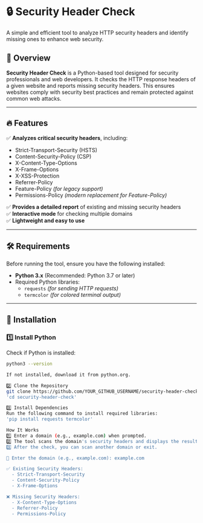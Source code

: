 # 🔒 Security Header Check  

A simple and efficient tool to analyze HTTP security headers and identify missing ones to enhance web security.

## 🚀 Overview  
**Security Header Check** is a Python-based tool designed for security professionals and web developers. It checks the HTTP response headers of a given website and reports missing security headers. This ensures websites comply with security best practices and remain protected against common web attacks.

---

## 🔥 Features  
✅ **Analyzes critical security headers**, including:  
- Strict-Transport-Security (HSTS)  
- Content-Security-Policy (CSP)  
- X-Content-Type-Options  
- X-Frame-Options  
- X-XSS-Protection  
- Referrer-Policy  
- Feature-Policy *(for legacy support)*  
- Permissions-Policy *(modern replacement for Feature-Policy)*  

✅ **Provides a detailed report** of existing and missing security headers  
✅ **Interactive mode** for checking multiple domains  
✅ **Lightweight and easy to use**  

---

## 🛠️ Requirements  
Before running the tool, ensure you have the following installed:  
- **Python 3.x** (Recommended: Python 3.7 or later)  
- Required Python libraries:  
  - `requests` *(for sending HTTP requests)*  
  - `termcolor` *(for colored terminal output)*  

---

## 🔧 Installation  

### **1️⃣ Install Python**  
Check if Python is installed:  
```bash
python3 --version

If not installed, download it from python.org.

2️⃣ Clone the Repository
git clone https://github.com/YOUR_GITHUB_USERNAME/security-header-check.git
'cd security-header-check'

3️⃣ Install Dependencies
Run the following command to install required libraries:
'pip install requests termcolor'

How It Works
1️⃣ Enter a domain (e.g., example.com) when prompted.
2️⃣ The tool scans the domain's security headers and displays the results.
3️⃣ After the check, you can scan another domain or exit.

🔹 Enter the domain (e.g., example.com): example.com

✅ Existing Security Headers:
  - Strict-Transport-Security
  - Content-Security-Policy
  - X-Frame-Options

❌ Missing Security Headers:
  - X-Content-Type-Options
  - Referrer-Policy
  - Permissions-Policy





